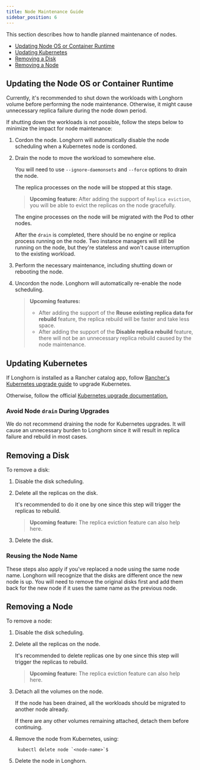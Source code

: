 ```yaml
---
title: Node Maintenance Guide
sidebar_position: 6
---
```


This section describes how to handle planned maintenance of nodes.

- [Updating Node OS or Container Runtime](#updating-the-node-os-or-container-runtime)
- [Updating Kubernetes](#updating-kubernetes)
- [Removing a Disk](#removing-a-disk)
- [Removing a Node](#removing-a-node)

## Updating the Node OS or Container Runtime

Currently, it's recommended to shut down the workloads with Longhorn volume before performing the node maintenance. Otherwise, it might cause unnecessary replica failure during the node down period.

If shutting down the workloads is not possible, follow the steps below to minimize the impact for node maintenance:

1. Cordon the node. Longhorn will automatically disable the node scheduling when a Kubernetes node is cordoned.

1. Drain the node to move the workload to somewhere else.

    You will need to use `--ignore-daemonsets` and `--force` options to drain the node.

    The replica processes on the node will be stopped at this stage. 
        
    > **Upcoming feature:** After adding the support of `Replica eviction`, you will be able to evict the replicas on the node gracefully.
    
    The engine processes on the node will be migrated with the Pod to other nodes.

    After the `drain` is completed, there should be no engine or replica process running on the node. Two instance managers will still be running on the node, but they're stateless and won't cause interruption to the existing workload.
1. Perform the necessary maintenance, including shutting down or rebooting the node.
1. Uncordon the node. Longhorn will automatically re-enable the node scheduling.
    
    > **Upcoming features:**
    >
    > - After adding the support of the **Reuse existing replica data for rebuild** feature, the replica rebuild will be faster and take less space.
    > - After adding the support of the **Disable replica rebuild** feature, there will not be an unnecessary replica rebuild caused by the node maintenance.

## Updating Kubernetes

If Longhorn is installed as a Rancher catalog app, follow [Rancher's Kubernetes upgrade guide](https://rancher.com/docs/rancher/v2.x/en/cluster-admin/upgrading-kubernetes/#upgrading-the-kubernetes-version) to upgrade Kubernetes.

Otherwise, follow the official [Kubernetes upgrade documentation.](https://kubernetes.io/docs/tasks/administer-cluster/kubeadm/kubeadm-upgrade/)

### Avoid Node `drain` During Upgrades

We do not recommend draining the node for Kubernetes upgrades. It will cause an unnecessary burden to Longhorn since it will result in replica failure and rebuild in most cases.

## Removing a Disk
To remove a disk:
1. Disable the disk scheduling.
1. Delete all the replicas on the disk.

    It's recommended to do it one by one since this step will trigger the replicas to rebuild.

    > **Upcoming feature:** The replica eviction feature can also help here.
1. Delete the disk.

### Reusing the Node Name

These steps also apply if you've replaced a node using the same node name. Longhorn will recognize that the disks are different once the new node is up. You will need to remove the original disks first and add them back for the new node if it uses the same name as the previous node.

## Removing a Node
To remove a node:
1. Disable the disk scheduling.
1. Delete all the replicas on the node.

    It's recommended to delete replicas one by one since this step will trigger the replicas to rebuild.

    > **Upcoming feature:** The replica eviction feature can also help here.
1. Detach all the volumes on the node.
    
    If the node has been drained, all the workloads should be migrated to another node already.

    If there are any other volumes remaining attached, detach them before continuing.
1. Remove the node from Kubernetes, using:

        kubectl delete node `<node-name>`$
1. Delete the node in Longhorn.

